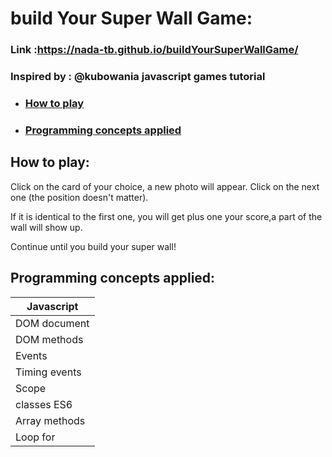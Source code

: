 # build Your Super Wall Game: 

### Link :https://nada-tb.github.io/buildYourSuperWallGame/
### Inspired by : @kubowania javascript games tutorial

* ### [How to play](#how-to-play-1)
* ### [Programming concepts applied](#programming-concepts-applied-1)

## How to play:
  Click on the card of your choice, a new photo will appear. Click on the next one (the position doesn't matter). 

  If it is identical to the first one, you will get plus one your score,a part of the wall will show up.

  Continue until you build your super wall!

## Programming concepts applied:
Javascript |
----------|
DOM document|
DOM methods|
Events|
Timing events|
Scope|
classes ES6|
Array methods|
Loop for|

